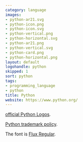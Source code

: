 ```yaml
---
category: language
images:
- python-ar21.svg
- python-icon.png
- python-icon.svg
- python-vertical.png
- python-horizontal.svg
- python-ar21.png
- python-vertical.svg
- python-card.png
- python-horizontal.png
layout: default
logohandle: python
skipped: 1
sort: python
tags:
- programming_language
- python
title: Python
website: https://www.python.org/
---
```


[official Python Logos](http://www.python.org/community/logos/).

[Python trademark policy](http://www.python.org/psf/trademarks/).

The font is [Flux Regular](http://www.myfonts.com/fonts/t26/flux/regular/?refby=vectorlogozone).
